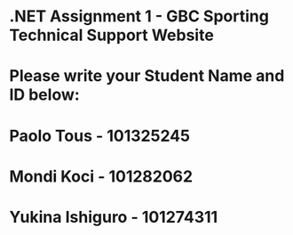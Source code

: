 # .NET Assignment 1 - GBC Sporting Technical Support Website
# Please write your Student Name and ID below:

# Paolo Tous - 101325245
# Mondi Koci - 101282062
# Yukina Ishiguro - 101274311
